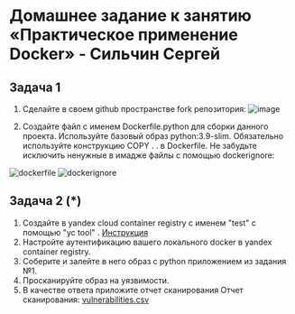 # Домашнее задание к занятию «Практическое применение Docker» - Сильчин Сергей
## Задача 1 

1. Сделайте в своем github пространстве fork репозитория:
![image](https://github.com/user-attachments/assets/e8304c50-4ee9-4184-93ae-aca9fb69e0dd)

2. Создайте файл с именем Dockerfile.python для сборки данного проекта. Используйте базовый образ python:3.9-slim. Обязательно используйте конструкцию COPY . . в Dockerfile. Не забудьте исключить ненужные в имадже файлы с помощью dockerignore:

 ![dockerfile](https://github.com/user-attachments/assets/f6673d6c-4640-4d5a-8dc7-6fa95c4145ac)
 ![dockerignore](https://github.com/user-attachments/assets/12e79021-b398-4ba3-a6f3-1e0d1c61d3ca)

## Задача 2 (*)
1. Создайте в yandex cloud container registry с именем "test" с помощью "yc tool" . [Инструкция](https://cloud.yandex.ru/ru/docs/container-registry/quickstart/?from=int-console-help)
2. Настройте аутентификацию вашего локального docker в yandex container registry.
3. Соберите и залейте в него образ с python приложением из задания №1.
4. Просканируйте образ на уязвимости.
5. В качестве ответа приложите отчет сканирования
Отчет сканирования:
[vulnerabilities.csv](https://github.com/user-attachments/files/18538770/vulnerabilities.csv)
